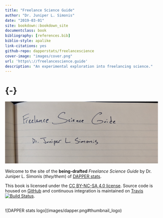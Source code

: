 ```yaml
--- 
title: "Freelance Science Guide"
author: "Dr. Juniper L. Simonis"
date: "2019-03-01"
site: bookdown::bookdown_site
documentclass: book
bibliography: [references.bib]
biblio-style: apalike
link-citations: yes
github-repo: dapperstats/freelancescience
cover-image: "images/cover.png"
url: 'https\://freelancescience.guide'
description: "An experimental exploration into freelancing science."
---
```



# {-}

[![Cover](images/cover.png)](https://freelancescience.guide)

Welcome to the site of the **being-drafted** *Freelance Science Guide*
by Dr. Juniper L. Simonis (*they/them*) of 
[DAPPER stats](http://dapperstats.com).

This book is licensed under the
[CC BY-NC-SA 4.0 license](http://creativecommons.org/licenses/by-nc-sa/4.0/).
Source code is housed on [GitHub](https://github.com/DAPPERstats/FreelanceScience) and
continuous integration is maintained on [Travis](https://travis-ci.org/dapperstats/FreelanceScience)
[![Build Status](https://api.travis-ci.org/dapperstats/FreelanceScience.svg?branch=master)](https://travis-ci.org/dapperstats/FreelanceScience).

<br>
![DAPPER stats logo](images/dapper.png#thumbnail_logo)

